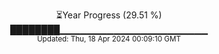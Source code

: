 <p align="center">
⏳Year Progress (29.51 %)<br>
████████▁▁▁▁▁▁▁▁▁▁▁▁▁▁▁▁▁▁▁▁▁▁ <br>
<sub>Updated: Thu, 18 Apr 2024 00:09:10 GMT</sub>
</p>


